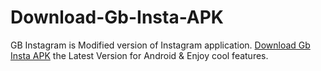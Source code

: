 # Download-Gb-Insta-APK
GB Instagram is Modified version of Instagram application. [Download Gb Insta APK](https://gbinstahub.com/instapro/) the Latest Version for Android & Enjoy cool features.
